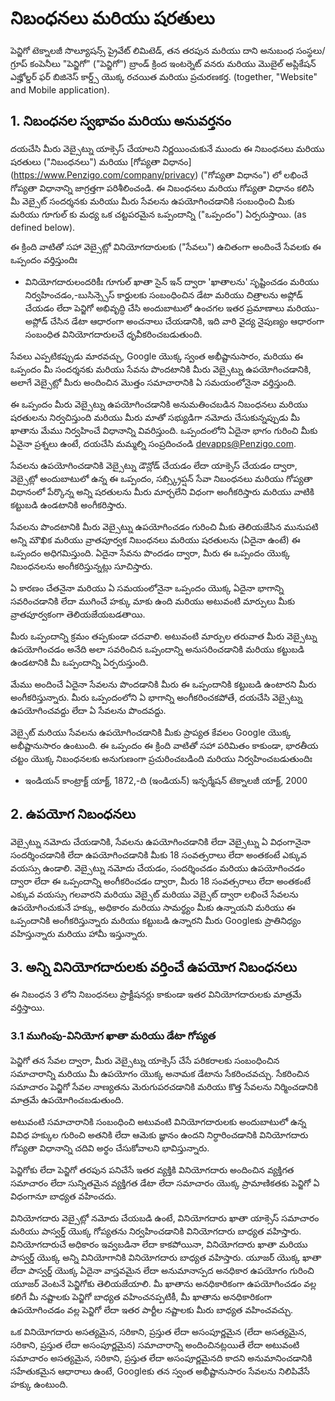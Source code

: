 # నిబంధనలు మరియు షరతులు

పెన్జిగో టెక్నాలజీ సొల్యూషన్స్ ప్రైవేట్ లిమిటెడ్, తన తరపున మరియు దాని అనుబంధ సంస్థలు/గ్రూప్ కంపెనీలు "పెన్జిగో" ("పెన్జిగో") బ్రాండ్ క్రింద ఇంటర్నెట్ వనరు మరియు మొబైల్ అప్లికేషన్ ఎజ్హోల్డర్ ఫర్ బిజినెస్ కార్డ్స్ యొక్క రచయిత మరియు ప్రచురణకర్త. (together, "Website" and Mobile application).

## 1. నిబంధనల స్వభావం మరియు అనువర్తనం

దయచేసి మీరు వెబ్సైట్ను యాక్సెస్ చేయాలని నిర్ణయించుకునే ముందు ఈ నిబంధనలు మరియు షరతులు ("నిబంధనలు") మరియు [గోప్యతా విధానం] (https://www.Penzigo.com/company/privacy) ("గోప్యతా విధానం") లో లభించే గోప్యతా విధానాన్ని జాగ్రత్తగా పరిశీలించండి. ఈ నిబంధనలు మరియు గోప్యతా విధానం కలిసి మీ వెబ్సైట్ సందర్శనకు మరియు మీరు సేవలను ఉపయోగించడానికి సంబంధించి మీకు మరియు గూగుల్ కు మధ్య ఒక చట్టపరమైన ఒప్పందాన్ని ("ఒప్పందం") ఏర్పరుస్తాయి. (as defined below).

ఈ క్రింది వాటితో సహా వెబ్సైట్లో వినియోగదారులకు ("సేవలు") ఉచితంగా అందించే సేవలకు ఈ ఒప్పందం వర్తిస్తుందిః

- వినియోగదారులందరికీః గూగుల్ ఖాతా సైన్ ఇన్ ద్వారా 'ఖాతాలను' సృష్టించడం మరియు నిర్వహించడం,-బుసిన్స్సెస్ కార్డులకు సంబంధించిన డేటా మరియు చిత్రాలను అప్లోడ్ చేయడం లేదా పెన్జిగో అభివృద్ధి చేసి అందుబాటులో ఉంచగల ఇతర ప్రమాణాలు మరియు-అప్లోడ్ చేసిన డేటా ఆధారంగా అంచనాలు చేయడానికి, ఇది వారి వైద్య నైపుణ్యం ఆధారంగా సంబంధిత వినియోగదారులచే ధృవీకరించబడుతుంది.

సేవలు ఎప్పటికప్పుడు మారవచ్చు, Google యొక్క స్వంత అభీష్టానుసారం, మరియు ఈ ఒప్పందం మీ సందర్శనకు మరియు సేవను పొందటానికి మీరు వెబ్సైట్ను ఉపయోగించడానికి, అలాగే వెబ్సైట్లో మీరు అందించిన మొత్తం సమాచారానికి ఏ సమయంలోనైనా వర్తిస్తుంది.

ఈ ఒప్పందం మీరు వెబ్సైట్ను ఉపయోగించడానికి అనుమతించబడిన నిబంధనలు మరియు షరతులను నిర్వచిస్తుంది మరియు మీరు మాతో సభ్యుడిగా నమోదు చేసుకున్నప్పుడు మీ ఖాతాను మేము నిర్వహించే విధానాన్ని వివరిస్తుంది. ఒప్పందంలోని ఏదైనా భాగం గురించి మీకు ఏవైనా ప్రశ్నలు ఉంటే, దయచేసి మమ్మల్ని సంప్రదించండి devapps@Penzigo.com.

సేవలను ఉపయోగించడానికి వెబ్సైట్ను డౌన్లోడ్ చేయడం లేదా యాక్సెస్ చేయడం ద్వారా, వెబ్సైట్లో అందుబాటులో ఉన్న ఈ ఒప్పందం, సబ్స్క్రిప్షన్ సేవా నిబంధనలు మరియు గోప్యతా విధానంలో పేర్కొన్న అన్ని షరతులను మీరు మార్చలేని విధంగా అంగీకరిస్తారు మరియు వాటికి కట్టుబడి ఉండటానికి అంగీకరిస్తారు.

సేవలను పొందటానికి మీరు వెబ్సైట్ను ఉపయోగించడం గురించి మీకు తెలియజేసిన మునుపటి అన్ని మౌఖిక మరియు వ్రాతపూర్వక నిబంధనలు మరియు షరతులను (ఏదైనా ఉంటే) ఈ ఒప్పందం అధిగమిస్తుంది. ఏదైనా సేవను పొందడం ద్వారా, మీరు ఈ ఒప్పందం యొక్క నిబంధనలను అంగీకరిస్తున్నట్లు సూచిస్తారు.

ఏ కారణం చేతనైనా మరియు ఏ సమయంలోనైనా ఒప్పందం యొక్క ఏదైనా భాగాన్ని సవరించడానికి లేదా ముగించే హక్కు మాకు ఉంది మరియు అటువంటి మార్పులు మీకు వ్రాతపూర్వకంగా తెలియజేయబడతాయి.

మీరు ఒప్పందాన్ని క్రమం తప్పకుండా చదవాలి. అటువంటి మార్పుల తరువాత మీరు వెబ్సైట్ను ఉపయోగించడం అనేది అలా సవరించిన ఒప్పందాన్ని అనుసరించడానికి మరియు కట్టుబడి ఉండటానికి మీ ఒప్పందాన్ని ఏర్పరుస్తుంది.

మేము అందించే ఏదైనా సేవలను పొందడానికి మీరు ఈ ఒప్పందానికి కట్టుబడి ఉంటారని మీరు అంగీకరిస్తున్నారు. మీరు ఒప్పందంలోని ఏ భాగాన్ని అంగీకరించకపోతే, దయచేసి వెబ్సైట్ను ఉపయోగించవద్దు లేదా ఏ సేవలను పొందవద్దు.

వెబ్సైట్ మరియు సేవలను ఉపయోగించడానికి మీకు ప్రాప్యత కేవలం Google యొక్క అభీష్టానుసారం ఉంటుంది. ఈ ఒప్పందం ఈ క్రింది వాటితో సహా పరిమితం కాకుండా, భారతీయ చట్టం యొక్క నిబంధనలకు అనుగుణంగా ప్రచురించబడింది మరియు నిర్వహించబడుతుందిః

- ఇండియన్ కాంట్రాక్ట్ యాక్ట్, 1872,-ది (ఇండియన్) ఇన్ఫర్మేషన్ టెక్నాలజీ యాక్ట్, 2000

## 2. ఉపయోగ నిబంధనలు

వెబ్సైట్ను నమోదు చేయడానికి, సేవలను ఉపయోగించడానికి లేదా వెబ్సైట్ను ఏ విధంగానైనా సందర్శించడానికి లేదా ఉపయోగించడానికి మీకు 18 సంవత్సరాలు లేదా అంతకంటే ఎక్కువ వయస్సు ఉండాలి. వెబ్సైట్ను నమోదు చేయడం, సందర్శించడం మరియు ఉపయోగించడం ద్వారా లేదా ఈ ఒప్పందాన్ని అంగీకరించడం ద్వారా, మీరు 18 సంవత్సరాలు లేదా అంతకంటే ఎక్కువ వయస్సు గలవారని మరియు వెబ్సైట్ మరియు వెబ్సైట్ ద్వారా లభించే సేవలను ఉపయోగించుకునే హక్కు, అధికారం మరియు సామర్థ్యం మీకు ఉన్నాయని మరియు ఈ ఒప్పందానికి అంగీకరిస్తున్నారు మరియు కట్టుబడి ఉన్నారని మీరు Googleకు ప్రాతినిధ్యం వహిస్తున్నారు మరియు హామీ ఇస్తున్నారు.

## 3. అన్ని వినియోగదారులకు వర్తించే ఉపయోగ నిబంధనలు

ఈ నిబంధన 3 లోని నిబంధనలు ప్రాక్టీషనర్లు కాకుండా ఇతర వినియోగదారులకు మాత్రమే వర్తిస్తాయి.

### 3.1 ముగింపు-వినియోగ ఖాతా మరియు డేటా గోప్యత

పెన్జిగో తన సేవల ద్వారా, మీరు వెబ్సైట్ను యాక్సెస్ చేసే పరికరాలకు సంబంధించిన సమాచారాన్ని మరియు మీ ఉపయోగం యొక్క అనామక డేటాను సేకరించవచ్చు. సేకరించిన సమాచారం పెన్జిగో సేవల నాణ్యతను మెరుగుపరచడానికి మరియు కొత్త సేవలను నిర్మించడానికి మాత్రమే ఉపయోగించబడుతుంది.

అటువంటి సమాచారానికి సంబంధించి అటువంటి వినియోగదారులకు అందుబాటులో ఉన్న వివిధ హక్కుల గురించి అతనికి లేదా ఆమెకు జ్ఞానం ఉందని నిర్ధారించడానికి వినియోగదారు గోప్యతా విధానాన్ని చదివి అర్థం చేసుకోవాలని భావిస్తున్నారు.

పెన్జిగోకు లేదా పెన్జిగో తరపున పనిచేసే ఇతర వ్యక్తికి వినియోగదారు అందించిన వ్యక్తిగత సమాచారం లేదా సున్నితమైన వ్యక్తిగత డేటా లేదా సమాచారం యొక్క ప్రామాణికతకు పెన్జిగో ఏ విధంగానూ బాధ్యత వహించదు.



వినియోగదారు వెబ్సైట్లో నమోదు చేయబడి ఉంటే, వినియోగదారు ఖాతా యాక్సెస్ సమాచారం మరియు పాస్వర్డ్ యొక్క గోప్యతను నిర్వహించడానికి వినియోగదారు బాధ్యత వహిస్తారు. వినియోగదారుచే అధికారం ఇవ్వబడినా లేదా కాకపోయినా, వినియోగదారు ఖాతా మరియు పాస్వర్డ్ యొక్క అన్ని వినియోగానికి వినియోగదారు బాధ్యత వహిస్తారు. యూజర్ యొక్క ఖాతా లేదా పాస్వర్డ్ యొక్క ఏదైనా వాస్తవమైన లేదా అనుమానాస్పద అనధికార ఉపయోగం గురించి యూజర్ వెంటనే పెన్జిగోకు తెలియజేయాలి. మీ ఖాతాను అనధికారికంగా ఉపయోగించడం వల్ల కలిగే మీ నష్టాలకు పెన్జిగో బాధ్యత వహించనప్పటికీ, మీ ఖాతాను అనధికారికంగా ఉపయోగించడం వల్ల పెన్జిగో లేదా ఇతర పార్టీల నష్టాలకు మీరు బాధ్యత వహించవచ్చు.

ఒక వినియోగదారు అసత్యమైన, సరికాని, ప్రస్తుత లేదా అసంపూర్ణమైన (లేదా అసత్యమైన, సరికాని, ప్రస్తుత లేదా అసంపూర్ణమైన) సమాచారాన్ని అందించినట్లయితే లేదా అటువంటి సమాచారం అసత్యమైన, సరికాని, ప్రస్తుత లేదా అసంపూర్ణమైనది కాదని అనుమానించడానికి సహేతుకమైన ఆధారాలు ఉంటే, Googleకు తన స్వంత అభీష్టానుసారం సేవలను నిలిపివేసే హక్కు ఉంటుంది.




